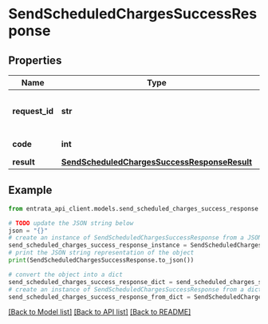 # SendScheduledChargesSuccessResponse


## Properties

Name | Type | Description | Notes
------------ | ------------- | ------------- | -------------
**request_id** | **str** | Unique identifier for the request | 
**code** | **int** | Response status code | 
**result** | [**SendScheduledChargesSuccessResponseResult**](SendScheduledChargesSuccessResponseResult.md) |  | 

## Example

```python
from entrata_api_client.models.send_scheduled_charges_success_response import SendScheduledChargesSuccessResponse

# TODO update the JSON string below
json = "{}"
# create an instance of SendScheduledChargesSuccessResponse from a JSON string
send_scheduled_charges_success_response_instance = SendScheduledChargesSuccessResponse.from_json(json)
# print the JSON string representation of the object
print(SendScheduledChargesSuccessResponse.to_json())

# convert the object into a dict
send_scheduled_charges_success_response_dict = send_scheduled_charges_success_response_instance.to_dict()
# create an instance of SendScheduledChargesSuccessResponse from a dict
send_scheduled_charges_success_response_from_dict = SendScheduledChargesSuccessResponse.from_dict(send_scheduled_charges_success_response_dict)
```
[[Back to Model list]](../README.md#documentation-for-models) [[Back to API list]](../README.md#documentation-for-api-endpoints) [[Back to README]](../README.md)


